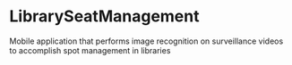 # LibrarySeatManagement
Mobile application that performs image recognition on surveillance videos to accomplish spot management in libraries

